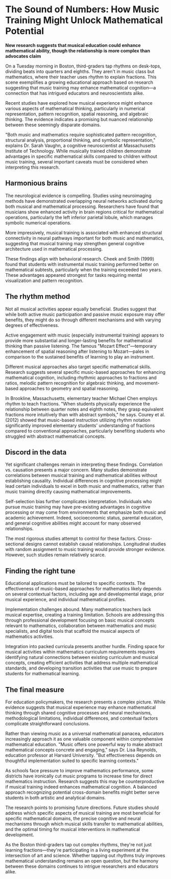 # The Sound of Numbers: How Music Training Might Unlock Mathematical Potential

**New research suggests that musical education could enhance mathematical ability, though the relationship is more complex than advocates claim**

On a Tuesday morning in Boston, third-graders tap rhythms on desk-tops, dividing beats into quarters and eighths. They aren't in music class but mathematics, where their teacher uses rhythm to explain fractions. This scene exemplifies a growing educational approach based on research suggesting that music training may enhance mathematical cognition—a connection that has intrigued educators and neuroscientists alike.

Recent studies have explored how musical experience might enhance various aspects of mathematical thinking, particularly in numerical representation, pattern recognition, spatial reasoning, and algebraic thinking. The evidence indicates a promising but nuanced relationship between these seemingly disparate domains.

"Both music and mathematics require sophisticated pattern recognition, structural analysis, proportional thinking, and symbolic representation," explains Dr. Sarah Vaughn, a cognitive neuroscientist at Massachusetts Institute of Technology. While musically trained children demonstrate advantages in specific mathematical skills compared to children without music training, several important caveats must be considered when interpreting this research.

## Harmonious brains

The neurological evidence is compelling. Studies using neuroimaging methods have demonstrated overlapping neural networks activated during both musical and mathematical processing. Researchers have found that musicians show enhanced activity in brain regions critical for mathematical operations, particularly the left inferior parietal lobule, which manages symbolic numerical operations.

More impressively, musical training is associated with enhanced structural connectivity in neural pathways important for both music and mathematics, suggesting that musical training may strengthen general cognitive architecture used in mathematical processing.

These findings align with behavioral research. Cheek and Smith (1999) found that students with instrumental music training performed better on mathematical subtests, particularly when the training exceeded two years. These advantages appeared strongest for tasks requiring mental visualization and pattern recognition.

## The rhythm method

Not all musical activities appear equally beneficial. Studies suggest that while both active music participation and passive music exposure may offer benefits, they might do so through different mechanisms and with varying degrees of effectiveness.

Active engagement with music (especially instrumental training) appears to provide more substantial and longer-lasting benefits for mathematical thinking than passive listening. The famous "Mozart Effect"—temporary enhancement of spatial reasoning after listening to Mozart—pales in comparison to the sustained benefits of learning to play an instrument.

Different musical approaches also target specific mathematical skills. Research suggests several specific music-based approaches for enhancing mathematical cognition, including rhythmic approaches to fractions and ratios, melodic pattern recognition for algebraic thinking, and movement-based approaches to geometry and spatial reasoning.

In Brookline, Massachusetts, elementary teacher Michael Chen employs rhythm to teach fractions. "When students physically experience the relationship between quarter notes and eighth notes, they grasp equivalent fractions more intuitively than with abstract symbols," he says. Courey et al. (2012) showed that music-based instruction utilizing rhythm notation significantly improved elementary students' understanding of fractions compared to conventional approaches, particularly benefiting students who struggled with abstract mathematical concepts.

## Discord in the data

Yet significant challenges remain in interpreting these findings. Correlation vs. causation presents a major concern. Many studies demonstrate correlations between musical training and mathematical abilities without establishing causality. Individual differences in cognitive processing might lead certain individuals to excel in both music and mathematics, rather than music training directly causing mathematical improvements.

Self-selection bias further complicates interpretation. Individuals who pursue music training may have pre-existing advantages in cognitive processing or may come from environments that emphasize both music and academic achievement. Indeed, socioeconomic status, parental education, and general cognitive abilities might account for many observed relationships.

The most rigorous studies attempt to control for these factors. Cross-sectional designs cannot establish causal relationships. Longitudinal studies with random assignment to music training would provide stronger evidence. However, such studies remain relatively scarce.

## Finding the right tune

Educational applications must be tailored to specific contexts. The effectiveness of music-based approaches for mathematics likely depends on several contextual factors, including age and developmental stage, prior musical experience, and individual mathematical profiles.

Implementation challenges abound. Many mathematics teachers lack musical expertise, creating a training limitation. Schools are addressing this through professional development focusing on basic musical concepts relevant to mathematics, collaboration between mathematics and music specialists, and digital tools that scaffold the musical aspects of mathematics activities.

Integration into packed curricula presents another hurdle. Finding space for musical activities within mathematics curriculum requirements requires identifying natural connections between existing curriculum and musical concepts, creating efficient activities that address multiple mathematical standards, and developing transition activities that use music to prepare students for mathematical learning.

## The final measure

For education policymakers, the research presents a complex picture. While evidence suggests that musical experience may enhance mathematical thinking through shared cognitive processes and neural mechanisms, methodological limitations, individual differences, and contextual factors complicate straightforward conclusions.

Rather than viewing music as a universal mathematical panacea, educators increasingly approach it as one valuable component within comprehensive mathematical education. "Music offers one powerful way to make abstract mathematical concepts concrete and engaging," says Dr. Lisa Reynolds, education professor at Harvard University. "But effectiveness depends on thoughtful implementation suited to specific learning contexts."

As schools face pressure to improve mathematics performance, some districts have ironically cut music programs to increase time for direct mathematics instruction. Research suggests this may be counterproductive if musical training indeed enhances mathematical cognition. A balanced approach recognizing potential cross-domain benefits might better serve students in both artistic and analytical domains.

The research points to promising future directions. Future studies should address which specific aspects of musical training are most beneficial for specific mathematical domains, the precise cognitive and neural mechanisms through which musical skills transfer to mathematical abilities, and the optimal timing for musical interventions in mathematical development.

As the Boston third-graders tap out complex rhythms, they're not just learning fractions—they're participating in a living experiment at the intersection of art and science. Whether tapping out rhythms truly improves mathematical understanding remains an open question, but the harmony between these domains continues to intrigue researchers and educators alike.
